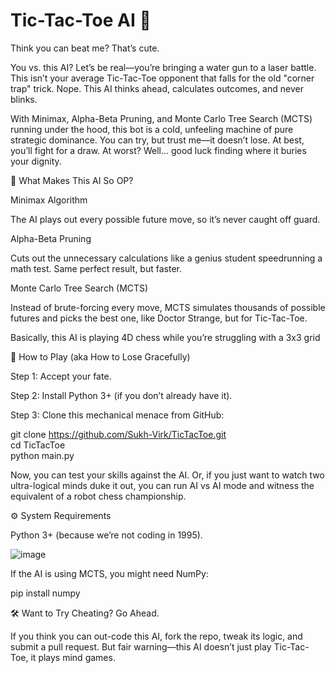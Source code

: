 # Tic-Tac-Toe AI 🤖

Think you can beat me? That’s cute.

You vs. this AI? Let’s be real—you’re bringing a water gun to a laser battle. This isn’t your average Tic-Tac-Toe opponent that falls for the old "corner trap" trick. Nope. This AI thinks ahead, calculates outcomes, and never blinks.

With Minimax, Alpha-Beta Pruning, and Monte Carlo Tree Search (MCTS) running under the hood, this bot is a cold, unfeeling machine of pure strategic dominance. You can try, but trust me—it doesn’t lose. At best, you’ll fight for a draw. At worst? Well… good luck finding where it buries your dignity.

🧠 What Makes This AI So OP?

Minimax Algorithm

The AI plays out every possible future move, so it’s never caught off guard.

Alpha-Beta Pruning

Cuts out the unnecessary calculations like a genius student speedrunning a math test. Same perfect result, but faster.

Monte Carlo Tree Search (MCTS)

Instead of brute-forcing every move, MCTS simulates thousands of possible futures and picks the best one, like Doctor Strange, but for Tic-Tac-Toe.

Basically, this AI is playing 4D chess while you’re struggling with a 3x3 grid

🚀 How to Play (aka How to Lose Gracefully)

Step 1: Accept your fate.

Step 2: Install Python 3+ (if you don’t already have it).

Step 3: Clone this mechanical menace from GitHub:

git clone https://github.com/Sukh-Virk/TicTacToe.git  
cd TicTacToe  
python main.py  

Now, you can test your skills against the AI. Or, if you just want to watch two ultra-logical minds duke it out, you can run AI vs AI mode and witness the equivalent of a robot chess championship.

⚙️ System Requirements

Python 3+ (because we’re not coding in 1995).

![image](https://github.com/user-attachments/assets/9b6f3725-586f-4659-9ff3-ace20e987c25)


If the AI is using MCTS, you might need NumPy:


pip install numpy  

🛠 Want to Try Cheating? Go Ahead.

If you think you can out-code this AI, fork the repo, tweak its logic, and submit a pull request. But fair warning—this AI doesn’t just play Tic-Tac-Toe, it plays mind games.

